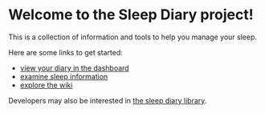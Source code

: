 # Welcome to the Sleep Diary project!

This is a collection of information and tools to help you manage your sleep.

Here are some links to get started:

* [view your diary in the dashboard](https://sleepdiary.github.io/dashboard/)
* [examine sleep information](https://github.com/sleepdiary/info)
* [explore the wiki](https://github.com/sleepdiary/info/wiki)

Developers may also be interested in [the sleep diary library](https://github.com/sleepdiary/library).
